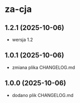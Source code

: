 # za-cja

## 1.2.1 (2025-10-06)
- wersja 1.2

## 1.0.1 (2025-10-06)
- zmiana plika CHANGELOG.md

## 1.0.0 (2025-10-06)
- dodano plik CHANGELOG.md
